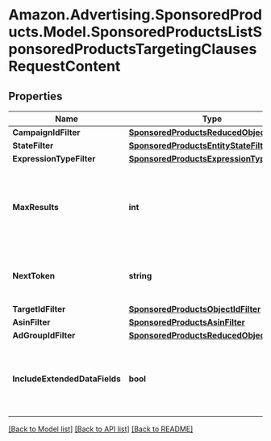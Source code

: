 # Amazon.Advertising.SponsoredProducts.Model.SponsoredProductsListSponsoredProductsTargetingClausesRequestContent

## Properties

Name | Type | Description | Notes
------------ | ------------- | ------------- | -------------
**CampaignIdFilter** | [**SponsoredProductsReducedObjectIdFilter**](SponsoredProductsReducedObjectIdFilter.md) |  | [optional] 
**StateFilter** | [**SponsoredProductsEntityStateFilter**](SponsoredProductsEntityStateFilter.md) |  | [optional] 
**ExpressionTypeFilter** | [**SponsoredProductsExpressionTypeFilter**](SponsoredProductsExpressionTypeFilter.md) |  | [optional] 
**MaxResults** | **int** | Number of records to include in the paginated response. Defaults to max page size for given API | [optional] 
**NextToken** | **string** | token value allowing to navigate to the next response page | [optional] 
**TargetIdFilter** | [**SponsoredProductsObjectIdFilter**](SponsoredProductsObjectIdFilter.md) |  | [optional] 
**AsinFilter** | [**SponsoredProductsAsinFilter**](SponsoredProductsAsinFilter.md) |  | [optional] 
**AdGroupIdFilter** | [**SponsoredProductsReducedObjectIdFilter**](SponsoredProductsReducedObjectIdFilter.md) |  | [optional] 
**IncludeExtendedDataFields** | **bool** | Whether to get entity with extended data fields such as creationDate, lastUpdateDate, servingStatus | [optional] 

[[Back to Model list]](../README.md#documentation-for-models) [[Back to API list]](../README.md#documentation-for-api-endpoints) [[Back to README]](../README.md)

